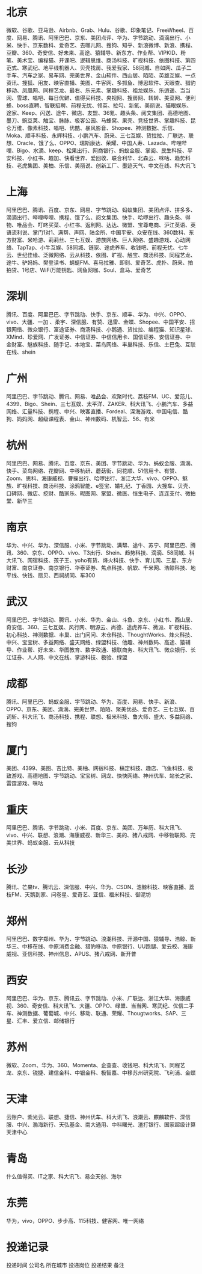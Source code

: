 # 北京
微软、谷歌、亚马逊、Airbnb、Grab、Hulu、谷歌、印象笔记、FreeWheel、百度、网易、腾讯、阿里巴巴、京东、美团点评、华为、字节跳动、滴滴出行、小米、快手、京东数科、爱奇艺、去哪儿网、搜狗、知乎、新浪微博、新浪、携程、豆瓣、360、奇安信、好未来、高途、猿辅导、新东方、作业帮、VIPKID、粉笔、美术宝、编程猫、开课吧、逻辑思维、商汤科技、旷视科技、依图科技、第四范式、寒武纪、地平线机器人、贝壳找房、我爱我家、58同城、自如网、瓜子二手车、汽车之家、易车网、完美世界、金山软件、西山居、陌陌、英雄互娱、一点资讯、搜狐、用友、映客直播、美图、牛客网、多抓鱼、博思软件、天眼查、猎豹移动、凤凰网、同程艺龙、最右、乐元素、掌趣科技、祖龙娱乐、乐逍遥、当当网、雪球、唱吧、每日优鲜、值得买科技、央视网、搜房网、转转、美菜网、便利蜂、boss直聘、智联招聘、前程无忧、领英、拉勾、新氧、美丽说、猫眼娱乐、途家、Keep、闪送、途牛、微店、友盟、36氪、趣头条、阅文集团、高德地图、墨刀、豌豆荚、触宝、脉脉、极客公园、马蜂窝、果壳、竞技世界、掌趣科技、昆仑万维、像素科技、唱吧、优酷、暴风影音、Shopee、神测数据、乐信、Moka、顺丰科技、永辉科技、小鹏汽车、蔚来、三七互娱、货拉拉、广联达、联想、Oracle、饿了么、OPPO、瑞斯康达、荣耀、中国人寿、Lazada、哔哩哔哩、Bigo、水滴、keep、松果出行、网商银行、蚂蚁金服、掌阅、民生科技、平安科技、小红书、趣加、快看世界、爱回收、联合利华、北森云、咪咕、趋势科技、老虎集团、美柚、乐信、美丽说、创新工厂、墨迹天气、中文在线、科大讯飞

# 上海
阿里巴巴、腾讯、百度、京东、网易、字节跳动、蚂蚁集团、美团点评、拼多多、滴滴出行、哔哩哔哩、携程、饿了么、阅文集团、快手、哈啰出行、趣头条、得物、唯品会、叮咚买菜、小红书、返利网、达达、微盟、宝尊电商、沪江英语、英语流利说、掌门1对1、满帮、声网、陆金所、中国平安、众安在线、360数科、东方财富、米哈游、莉莉丝、三七互娱、游族网络、巨人网络、盛趣游戏、心动网络、TapTap、小牛互娱、58同城、链家、途虎养车、收钱吧、前程无忧、七牛云、世纪佳缘、泛微网络、云从科技、依图、旷视、触宝、商汤科技、同程艺龙、途牛、驴妈妈、樊登读书、蜻蜓FM、喜马拉雅、即刻、爱奇艺、虎扑、蔚来、拍拍贷、1号店、WiFi万能钥匙、网鱼网咖、Soul、盒马、爱奇艺

# 深圳
腾讯、百度、阿里巴巴、字节跳动、快手、京东、顺丰、华为、中兴、OPPO、vivo、大疆、一加
、柔宇、深信服、有赞、迅雷、金蝶、Shopee、中国平安、招银网络、微众银行、富途证券、商汤科技、小鹅通、货拉拉、编程猫、知识星球、XMind、珍爱网、广发证券、中信证券、中信信用卡、国信证券、安信证券、中金财富、魅族科技、随手记、本地宝、菜鸟网络、丰巢科技、乐信、土巴兔、互联在线、shein

# 广州
阿里巴巴、字节跳动、腾讯、网易、唯品会、欢聚时代、荔枝FM、UC、爱范儿、4399、Bigo、Shein、三七互娱、太平洋、ZAKER、科大讯飞、小鹏汽车、多益网络、汇量科技、携程、中兴、映客直播、Fordeal、深海游戏、中国电信、酷狗、妈妈网、超级课程表、金山、神州数码、机智云、56、有米

# 杭州
阿里巴巴、网易、腾讯、百度、京东、美团、字节跳动、华为、蚂蚁金服、滴滴、快手、菜鸟网络、花瓣网、中移杭研、蘑菇街、同花顺、51信用卡、有赞、Zoom、思科、海康威视、曹操出行、哈啰出行、浙江大华、vivo、OPPO、魅族、旷视科技、商汤科技、涂鸦智能、e签宝、婚礼纪、丁香园、大搜车、贝壳、口碑网、微店、挖财、酷家乐、昵图网、掌盟、微医、恒生电子、连连支付、微拍堂、新华三

# 南京
华为、中兴、华为、深信服、小米、字节跳动、满帮、途牛、苏宁、阿里巴巴、腾讯、360、京东、OPPO、vivo、T3出行、Shein、趋势科技、滴滴、58同城、科大讯飞、网宿科技、孩子王、yoho有货、烽火科技、快手、育儿网、三星、东方财富、南京证券、南京银行、华泰证券、焦点科技、帆软、千米网、浩鲸科技、地平线、快钱、扇贝、西祠胡同、车300

# 武汉
阿里巴巴、字节跳动、腾讯、小米、华为、金山、斗鱼、京东、小红书、西山居、奇安信、360、三七互娱、风行网、明源云、尚德、途虎养车、微派、旷视科技、初心科技、神测数据、丰巢、出门问问、木仓科技、ThoughtWorks、烽火科技、中兴、宝宝树、多益网络、盛天网络、绿盟科技、他趣、神州数码、高途、猿辅导、作业帮、好未来、华图教育、数字政通、银联商务、科大讯飞、微众银行、长江证券、人人网、中文在线、掌游科技、极验、绿盟

# 成都
腾讯、阿里巴巴、蚂蚁金服、字节跳动、华为、百度、网易、快手、新浪、OPPO、京东、美团、滴滴、完美世界、陌陌、聚美优品、爱奇艺、三七互娱、百词斩、科大讯飞、商汤科技、携程、联想、极米科技、鲁大师、盛大、多益网络、搜狗

# 厦门
美团、4399、美图、吉比特、美柚、网宿科技、稿定科技、趣店、飞鱼科技、极致游戏、高德地图、字节跳动、宝宝树、网龙、快快网络、神州优车、站长之家、雷霆游戏、咪咕

# 重庆
阿里巴巴、腾讯、字节跳动、小米、百度、京东、美团、万年历、科大讯飞、vivo、中兴、联想、浪潮、海康威视、新华三、美的、猪八戒网、中移物联网、完美世界、蚂蚁金服、云从科技

# 长沙
腾讯、芒果tv、腾讯云、深信服、中兴、华为、CSDN、浩鲸科技、映客直播、荔枝FM、天鹅到家、问卷星、爱奇艺、亚信、福米科技、御泥坊

# 郑州
阿里巴巴、数字郑州、华为、字节跳动、浪潮科技、开源中国、猿辅导、浩鲸、新华三、中移在线、中原消费金融、猎豹移动、中原银行、UU跑腿、爱云校、海康威视、亚信科技、神州信息、APUS、猪八戒网、新开普

# 西安
阿里巴巴、华为、京东、腾讯云、字节跳动、小米、广联达、浙江大华、海康威视、360、奇安信、科大讯飞、大疆、OPPO、绿盟、当当网、寒武纪、优信二手车、神测数据、葡萄城、中兴、移动、联通、荣耀、Thougtworks、SAP、三星、汇丰、爱立信、邮储银行

# 苏州
微软、Zoom、华为、360、Momenta、企查查、收钱吧、科大讯飞、同程艺龙、京东、锐捷、建信金科、中银金科、极智嘉、中移苏州研究院、飞利浦、金蝶

# 天津
云账户、紫光云、联想、捷信、神州优车、科大讯飞、浪潮云、麒麟软件、深信服、中兴、渤海新行、天弘基金、南大通用、中科曙光、渣打银行、国家超级计算天津中心

# 青岛
什么值得买、IT之家、科大讯飞、易企天创、海尔

# 东莞
华为，vivo，OPPO、步步高、115科技、健客网、唯一网络


# 投递记录

投递时间	公司名	所在城市	投递岗位	投递结果	备注
